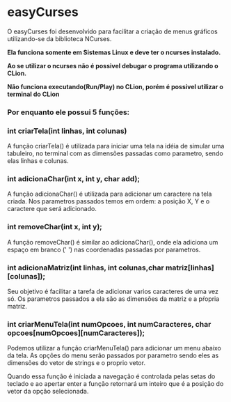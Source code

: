 # easyCurses

O easyCurses foi desenvolvido para facilitar a criação de menus gráficos utilizando-se da biblioteca NCurses.

**Ela funciona somente em Sistemas Linux e deve ter o ncurses instalado.**

**Ao se utilizar o ncurses não é possivel debugar o programa utilizando o CLion.**

**Não funciona executando(Run/Play) no CLion, porém é possivel utilizar o terminal do CLion**

### Por enquanto ele possui 5 funções:

### **int criarTela(int linhas, int colunas)**

A função criarTela() é utilizada para iniciar uma tela na idéia de simular uma tabuleiro, no terminal com as dimensões
passadas como parametro, sendo elas linhas e colunas.

### **int adicionaChar(int x, int y, char add);**

A função adicionaChar() é utilizada para adicionar um caractere na tela criada. Nos parametros passados temos em ordem:
a posição X, Y e o caractere que será adicionado.

### **int removeChar(int x, int y);**

A função removeChar() é similar ao adicionaChar(), onde ela adiciona um espaço em branco (' ')
nas coordenadas passadas por parametros.

### **int adicionaMatriz(int linhas, int colunas,char matriz[linhas][colunas])**;

Seu objetivo é facilitar a tarefa de adicionar varios caracteres de uma vez só. Os parametros passados a ela são as
dimensões da matriz e a pŕopria matriz.

### **int criarMenuTela(int numOpcoes, int numCaracteres, char opcoes[numOpcoes][numCaracteres]);**

Podemos utilizar a função criarMenuTela() para adicionar um menu abaixo da tela. As opções do menu serão passados por
parametro sendo eles as dimensões do vetor de strings e o proprio vetor.

Quando essa função é iniciada a navegação é controlada pelas setas do teclado e ao apertar enter a função retornará um
inteiro que é a posição do vetor da opção selecionada.
